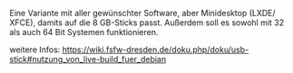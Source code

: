 Eine Variante mit aller gewünschter Software, aber Minidesktop (LXDE/ XFCE), damits auf die 8 GB-Sticks passt.
Außerdem soll es sowohl mit 32 als auch 64 Bit Systemen funktionieren.


weitere Infos:
https://wiki.fsfw-dresden.de/doku.php/doku/usb-stick#nutzung_von_live-build_fuer_debian


